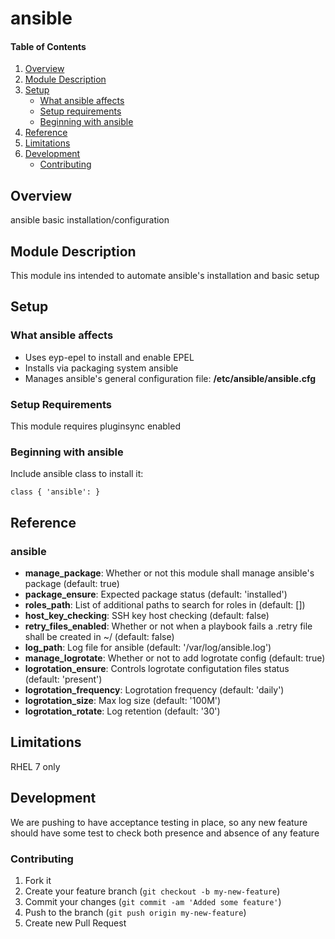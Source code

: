 # ansible

#### Table of Contents

1. [Overview](#overview)
2. [Module Description](#module-description)
3. [Setup](#setup)
    * [What ansible affects](#what-ansible-affects)
    * [Setup requirements](#setup-requirements)
    * [Beginning with ansible](#beginning-with-ansible)
4. [Reference](#reference)
5. [Limitations](#limitations)
6. [Development](#development)
    * [Contributing](#contributing)

## Overview

ansible basic installation/configuration

## Module Description

This module ins intended to automate ansible's installation and basic setup

## Setup

### What ansible affects

* Uses eyp-epel to install and enable EPEL
* Installs via packaging system ansible
* Manages ansible's general configuration file: **/etc/ansible/ansible.cfg**

### Setup Requirements

This module requires pluginsync enabled

### Beginning with ansible

Include ansible class to install it:

```puppet
class { 'ansible': }
```

## Reference

### ansible

* **manage_package**: Whether or not this module shall manage ansible's package (default: true)
* **package_ensure**: Expected package status (default: 'installed')
* **roles_path**: List of additional paths to search for roles in (default: [])
* **host_key_checking**: SSH key host checking (default: false)
* **retry_files_enabled**: Whether or not when a playbook fails a .retry file shall be created in ~/ (default: false)
* **log_path**: Log file for ansible (default: '/var/log/ansible.log')
* **manage_logrotate**: Whether or not to add logrotate config (default: true)
* **logrotation_ensure**: Controls logrotate configutation files status (default: 'present')
* **logrotation_frequency**: Logrotation frequency (default: 'daily')
* **logrotation_size**: Max log size (default: '100M')
* **logrotation_rotate**: Log retention (default: '30')

## Limitations

RHEL 7 only

## Development

We are pushing to have acceptance testing in place, so any new feature should
have some test to check both presence and absence of any feature

### Contributing

1. Fork it
2. Create your feature branch (`git checkout -b my-new-feature`)
3. Commit your changes (`git commit -am 'Added some feature'`)
4. Push to the branch (`git push origin my-new-feature`)
5. Create new Pull Request
